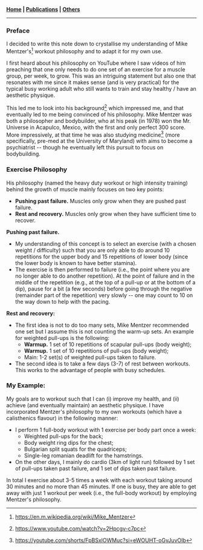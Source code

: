 **[Home](./) \| [Publications](./publications.html) \| [Others](./others.html)**

---

### Preface

I decided to write this note down to crystallise my understanding of Mike Mentzer's[^1] workout philosophy and to adapt it for my own use. 

I first heard about his philosophy on YouTube where I saw videos of him preaching that one only needs to do one set of an exercise for a muscle group, per week, to grow. This was an intriguing statement but also one that resonates with me since it makes sense (and is very practical) for the typical busy working adult who still wants to train and stay healthy / have an aesthetic physique.

This led me to look into his background[^2] which impressed me, and that eventually led to me being convinced of his philosophy. Mike Mentzer was both a philosopher and bodybuilder, who at his peak (in 1978) won the Mr. Universe in Acapulco, Mexico, with the first and only perfect 300 score. More impressively, at that time he was also studying medicine[^3] (more specifically, pre-med at the University of Maryland) with aims to become a psychiatrist -- though he eventually left this pursuit to focus on bodybuilding.

[^1]: <https://en.m.wikipedia.org/wiki/Mike_Mentzer>
[^2]: <https://www.youtube.com/watch?v=2Hpcgv-c7pc>
[^3]: <https://youtube.com/shorts/FpBSxlOWMuc?si=eWOUHT-oGvJuvOIb>

### Exercise Philosophy

His philosophy (named the heavy duty workout or high intensity training) behind the growth of muscle mainly focuses on two key points:
- **Pushing past failure.** Muscles only grow when they are pushed past failure.
- **Rest and recovery.** Muscles only grow when they have sufficient time to recover.

**Pushing past failure.** 
- My understanding of this concept is to select an exercise (with a chosen weight / difficulty) such that you are only able to do around 10 repetitions for the upper body and 15 repetitions of lower body (since the lower body is known to have better stamina).
- The exercise is then performed to failure (i.e., the point where you are no longer able to do another repetition). At the point of failure and in the middle of the repetition (e.g., at the top of a pull-up or at the bottom of a dip), pause for a bit (a few seconds) before going through the negative (remainder part of the repetition) very slowly -- one may count to 10 on the way down to help with the pacing.

**Rest and recovery:** 
- The first idea is not to do too many sets, Mike Mentzer recommended one set but I assume this is not counting the warm-up sets. An example for weighted pull-ups is the following:
    - **Warmup.** 1 set of 10 repetitions of scapular pull-ups (body weight);
    - **Warmup.** 1 set of 10 repetitions of pull-ups (body weight);
    - Main: 1-2 set(s) of weighted pull-ups taken to failure.
- The second idea is to take a few days (3-7) of rest between workouts. This works to the advantage of people with busy schedules.


### My Example:
My goals are to workout such that I can (i) improve my health, and (ii) achieve (and eventually maintain) an aesthetic physique. I have incorporated Mentzer's philosophy to my own workouts (which have a calisthenics flavour) in the following manner:
- I perform 1 full-body workout with 1 exercise per body part once a week:
    - Weighted pull-ups for the back;
    - Body weight ring dips for the chest;
    - Bulgarian split squats for the quadriceps;
    - Single-leg romanian deadlift for the hamstrings.
- On the other days, I mainly do cardio (3km of light run) followed by 1 set of pull-ups taken past failure, and 1 set of dips taken past failure.

In total I exercise about 3-5 times a week with each workout taking around 30 minutes and no more than 45 minutes. If one is busy, they are able to get away with just 1 workout per week (i.e., the full-body workout) by employing Mentzer's philosophy.
